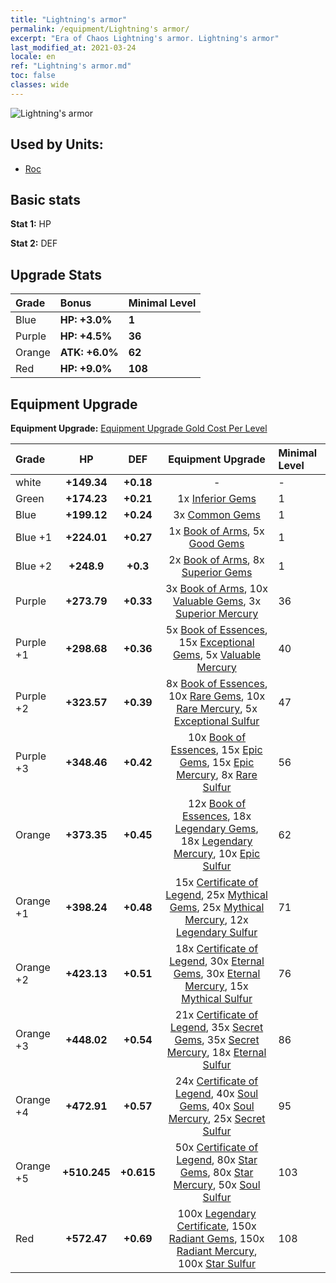 ```yaml
---
title: "Lightning's armor"
permalink: /equipment/Lightning's armor/
excerpt: "Era of Chaos Lightning's armor. Lightning's armor"
last_modified_at: 2021-03-24
locale: en
ref: "Lightning's armor.md"
toc: false
classes: wide
---
```


  ![Lightning's armor](/images/e/e_4054.png)

## Used by Units:

* [Roc](/units/Roc/) 


## Basic stats
 **Stat 1:** HP

 **Stat 2:** DEF

## Upgrade Stats

  |     Grade    |   Bonus | Minimal Level | 
  |:-------------|:--------|:--------------| 
  | Blue | **HP: +3.0%** | **1** | 
  | Purple | **HP: +4.5%** | **36** | 
  | Orange | **ATK: +6.0%** | **62** | 
  | Red | **HP: +9.0%** | **108** | 


## Equipment Upgrade
 **Equipment Upgrade:** [Equipment Upgrade Gold Cost Per Level](/equipment/EquipmentUpgradeCostPerLevel/) 

  |          Grade      | HP | DEF | Equipment Upgrade | Minimal Level |
  |:--------------------|:---------:|:---------:|:----------------:|:--------------|
  | white | **+149.34** | **+0.18** | - | - |
  | Green | **+174.23** | **+0.21** | 1x [Inferior Gems](/Items/mat_4/) | 1 |
  | Blue | **+199.12** | **+0.24** | 3x [Common Gems](/Items/mat_10/) | 1 |
  | Blue +1 | **+224.01** | **+0.27** | 1x [Book of Arms](/Items/mat_18/), 5x [Good Gems](/Items/mat_16/) | 1 |
  | Blue +2 | **+248.9** | **+0.3** | 2x [Book of Arms](/Items/mat_25/), 8x [Superior Gems](/Items/mat_23/) | 1 |
  | Purple | **+273.79** | **+0.33** | 3x [Book of Arms](/Items/mat_32/), 10x [Valuable Gems](/Items/mat_30/), 3x [Superior Mercury](/Items/mat_21/) | 36 |
  | Purple +1 | **+298.68** | **+0.36** | 5x [Book of Essences](/Items/mat_39/), 15x [Exceptional Gems](/Items/mat_37/), 5x [Valuable Mercury](/Items/mat_28/) | 40 |
  | Purple +2 | **+323.57** | **+0.39** | 8x [Book of Essences](/Items/mat_46/), 10x [Rare Gems](/Items/mat_44/), 10x [Rare Mercury](/Items/mat_42/), 5x [Exceptional Sulfur](/Items/mat_36/) | 47 |
  | Purple +3 | **+348.46** | **+0.42** | 10x [Book of Essences](/Items/mat_53/), 15x [Epic Gems](/Items/mat_51/), 15x [Epic Mercury](/Items/mat_49/), 8x [Rare Sulfur](/Items/mat_43/) | 56 |
  | Orange | **+373.35** | **+0.45** | 12x [Book of Essences](/Items/mat_60/), 18x [Legendary Gems](/Items/mat_58/), 18x [Legendary Mercury](/Items/mat_56/), 10x [Epic Sulfur](/Items/mat_50/) | 62 |
  | Orange +1 | **+398.24** | **+0.48** | 15x [Certificate of Legend](/Items/mat_67/), 25x [Mythical Gems](/Items/mat_65/), 25x [Mythical Mercury](/Items/mat_63/), 12x [Legendary Sulfur](/Items/mat_57/) | 71 |
  | Orange +2 | **+423.13** | **+0.51** | 18x [Certificate of Legend](/Items/mat_74/), 30x [Eternal Gems](/Items/mat_72/), 30x [Eternal Mercury](/Items/mat_70/), 15x [Mythical Sulfur](/Items/mat_64/) | 76 |
  | Orange +3 | **+448.02** | **+0.54** | 21x [Certificate of Legend](/Items/mat_81/), 35x [Secret Gems](/Items/mat_79/), 35x [Secret Mercury](/Items/mat_77/), 18x [Eternal Sulfur](/Items/mat_71/) | 86 |
  | Orange +4 | **+472.91** | **+0.57** | 24x [Certificate of Legend](/Items/mat_88/), 40x [Soul Gems](/Items/mat_86/), 40x [Soul Mercury](/Items/mat_84/), 25x [Secret Sulfur](/Items/mat_78/) | 95 |
  | Orange +5 | **+510.245** | **+0.615** | 50x [Certificate of Legend](/Items/mat_95/), 80x [Star Gems](/Items/mat_93/), 80x [Star Mercury](/Items/mat_91/), 50x [Soul Sulfur](/Items/mat_85/) | 103 |
  | Red | **+572.47** | **+0.69** | 100x [Legendary Certificate](/Items/mat_102/), 150x [Radiant Gems](/Items/mat_100/), 150x [Radiant Mercury](/Items/mat_98/), 100x [Star Sulfur](/Items/mat_92/) | 108 |

